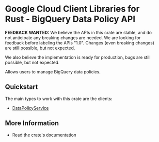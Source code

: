 # Google Cloud Client Libraries for Rust - BigQuery Data Policy API

<!-- Code generated by sidekick. DO NOT EDIT. -->

**FEEDBACK WANTED:** We believe the APIs in this crate are stable, and
do not anticipate any breaking changes are needed. We are looking for
feedback before labeling the APIs "1.0". Changes (even breaking changes)
are still possible, but not expected.

We also believe the implementation is ready for production, bugs are
still possible, but not expected.

Allows users to manage BigQuery data policies.

## Quickstart

The main types to work with this crate are the clients:

- [DataPolicyService]

## More Information

- Read the [crate's documentation](https://docs.rs/google-cloud-bigquery-datapolicies-v1/latest/google-cloud-bigquery-datapolicies-v1)

[DataPolicyService]: https://docs.rs/google-cloud-bigquery-datapolicies-v1/latest/google_cloud_bigquery_datapolicies_v1/client/struct.DataPolicyService.html
